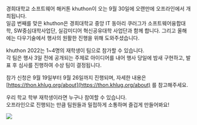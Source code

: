 경희대학교 소프트웨어 해커톤 khuthon이 오는 9월 30일에 오랜만에 오프라인에서 개최됩니다.<br/>
일곱 번째를 맞은 khuthon은 경희대학교 중앙 IT 동아리 쿠러그가 소프트웨어융합대학, SW중심대학사업단, 실감미디어 혁신공유대학 사업단과 함께 합니다. 그리고 올해에는 다우기술에서 행사의 원활한 진행을 위해 도와주셨습니다.

khuthon 2022는 1~4명의 재학생이 팀으로 참가할 수 있습니다.<br/>
각 팀은 행사 3일 전에 공개되는 주제로 아이디어를 내어 행사 당일에 밤새 구현하고, 발표 후 심사를 진행하여 수상 팀이 결정됩니다.

참가 신청은 9월 19일부터 9월 26일까지 진행되며, 자세한 내용은 [https://thon.khlug.org/about](https://thon.khlug.org/about) 를 참고해주세요.

우리 학교 학부 재학생이라면 누구나 참여할 수 있습니다.<br/>
오프라인으로 진행되는 만큼 팀원들과 밀접하게 소통하며 즐겁게 만들어봐요!

![](https://thon.khlug.org/image/179632760347fa53.jpg)
